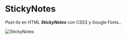 # StickyNotes
*Post-íts* en HTML ***StickyNotes*** con CSS3 y Google Fonts..

![StickyNotes](https://user-images.githubusercontent.com/80227002/113692305-b4294e00-96cd-11eb-9b6a-b218936cd65a.png)
